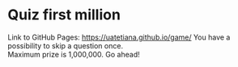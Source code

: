 # Quiz first million

Link to GitHub Pages: https://uatetiana.github.io/game/ 
You have a possibility to skip a question once.  
Maximum prize is 1,000,000. Go ahead!  
